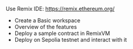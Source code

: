 Use Remix IDE: https://remix.ethereum.org/
* Create a Basic workspace
* Overview of the features
* Deploy a sample contract in RemixVM
* Deploy on Sepolia testnet and interact with it
